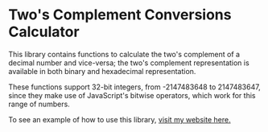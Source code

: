 # Two's Complement Conversions Calculator

This library contains functions to calculate the two's complement of a decimal number and vice-versa; the two's complement representation is available in both binary and hexadecimal representation. 

These functions support 32-bit integers, from -2147483648 to 2147483647, since they make use of JavaScript's bitwise operators, which work for this range of numbers.

To see an example of how to use this library, [visit my website here.](http://mikeli.me/twos-complement-bitwise-calc.php)
